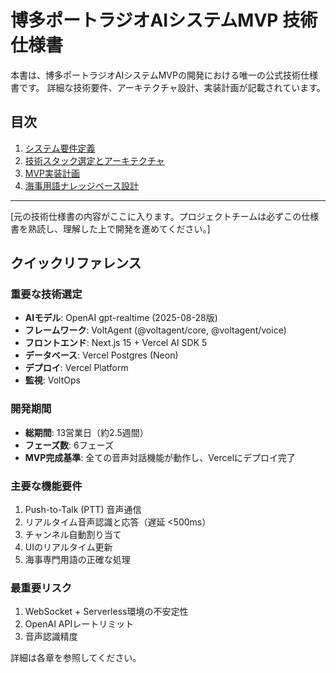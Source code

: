 # 博多ポートラジオAIシステムMVP 技術仕様書

本書は、博多ポートラジオAIシステムMVPの開発における唯一の公式技術仕様書です。
詳細な技術要件、アーキテクチャ設計、実装計画が記載されています。

## 目次

1. [システム要件定義](#システム要件定義)
2. [技術スタック選定とアーキテクチャ](#技術スタック選定とアーキテクチャ)
3. [MVP実装計画](#mvp実装計画)
4. [海事用語ナレッジベース設計](#海事用語ナレッジベース設計)

---

[元の技術仕様書の内容がここに入ります。プロジェクトチームは必ずこの仕様書を熟読し、理解した上で開発を進めてください。]

## クイックリファレンス

### 重要な技術選定
- **AIモデル**: OpenAI gpt-realtime (2025-08-28版)
- **フレームワーク**: VoltAgent (@voltagent/core, @voltagent/voice)
- **フロントエンド**: Next.js 15 + Vercel AI SDK 5
- **データベース**: Vercel Postgres (Neon)
- **デプロイ**: Vercel Platform
- **監視**: VoltOps

### 開発期間
- **総期間**: 13営業日（約2.5週間）
- **フェーズ数**: 6フェーズ
- **MVP完成基準**: 全ての音声対話機能が動作し、Vercelにデプロイ完了

### 主要な機能要件
1. Push-to-Talk (PTT) 音声通信
2. リアルタイム音声認識と応答（遅延 <500ms）
3. チャンネル自動割り当て
4. UIのリアルタイム更新
5. 海事専門用語の正確な処理

### 最重要リスク
1. WebSocket + Serverless環境の不安定性
2. OpenAI APIレートリミット
3. 音声認識精度

詳細は各章を参照してください。
